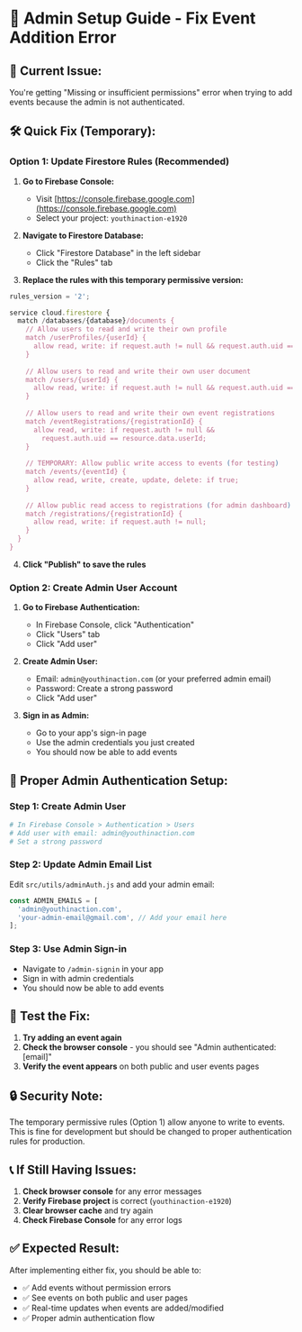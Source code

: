 # 🔧 Admin Setup Guide - Fix Event Addition Error

## 🚨 **Current Issue:**
You're getting "Missing or insufficient permissions" error when trying to add events because the admin is not authenticated.

## 🛠️ **Quick Fix (Temporary):**

### **Option 1: Update Firestore Rules (Recommended)**

1. **Go to Firebase Console:**
   - Visit [https://console.firebase.google.com](https://console.firebase.google.com)
   - Select your project: `youthinaction-e1920`

2. **Navigate to Firestore Database:**
   - Click "Firestore Database" in the left sidebar
   - Click the "Rules" tab

3. **Replace the rules with this temporary permissive version:**
```javascript
rules_version = '2';

service cloud.firestore {
  match /databases/{database}/documents {
    // Allow users to read and write their own profile
    match /userProfiles/{userId} {
      allow read, write: if request.auth != null && request.auth.uid == userId;
    }
    
    // Allow users to read and write their own user document
    match /users/{userId} {
      allow read, write: if request.auth != null && request.auth.uid == userId;
    }
    
    // Allow users to read and write their own event registrations
    match /eventRegistrations/{registrationId} {
      allow read, write: if request.auth != null && 
        request.auth.uid == resource.data.userId;
    }
    
    // TEMPORARY: Allow public write access to events (for testing)
    match /events/{eventId} {
      allow read, write, create, update, delete: if true;
    }
    
    // Allow public read access to registrations (for admin dashboard)
    match /registrations/{registrationId} {
      allow read, write: if request.auth != null;
    }
  }
}
```

4. **Click "Publish" to save the rules**

### **Option 2: Create Admin User Account**

1. **Go to Firebase Authentication:**
   - In Firebase Console, click "Authentication"
   - Click "Users" tab
   - Click "Add user"

2. **Create Admin User:**
   - Email: `admin@youthinaction.com` (or your preferred admin email)
   - Password: Create a strong password
   - Click "Add user"

3. **Sign in as Admin:**
   - Go to your app's sign-in page
   - Use the admin credentials you just created
   - You should now be able to add events

## 🔐 **Proper Admin Authentication Setup:**

### **Step 1: Create Admin User**
```bash
# In Firebase Console > Authentication > Users
# Add user with email: admin@youthinaction.com
# Set a strong password
```

### **Step 2: Update Admin Email List**
Edit `src/utils/adminAuth.js` and add your admin email:
```javascript
const ADMIN_EMAILS = [
  'admin@youthinaction.com',
  'your-admin-email@gmail.com', // Add your email here
];
```

### **Step 3: Use Admin Sign-in**
- Navigate to `/admin-signin` in your app
- Sign in with admin credentials
- You should now be able to add events

## 🧪 **Test the Fix:**

1. **Try adding an event again**
2. **Check the browser console** - you should see "Admin authenticated: [email]"
3. **Verify the event appears** on both public and user events pages

## 🔒 **Security Note:**

The temporary permissive rules (Option 1) allow anyone to write to events. This is fine for development but should be changed to proper authentication rules for production.

## 📞 **If Still Having Issues:**

1. **Check browser console** for any error messages
2. **Verify Firebase project** is correct (`youthinaction-e1920`)
3. **Clear browser cache** and try again
4. **Check Firebase Console** for any error logs

## ✅ **Expected Result:**

After implementing either fix, you should be able to:
- ✅ Add events without permission errors
- ✅ See events on both public and user pages
- ✅ Real-time updates when events are added/modified
- ✅ Proper admin authentication flow








